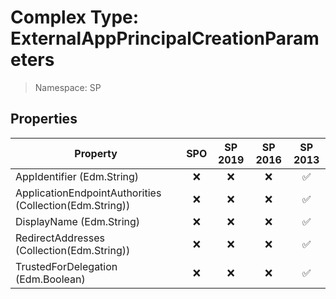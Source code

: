 # Complex Type: ExternalAppPrincipalCreationParameters

> Namespace: SP

## Properties

Property | SPO | SP 2019 | SP 2016 | SP 2013
----------|:---:|:-------:|:-------:|:-------:
AppIdentifier (Edm.String) | ❌ | ❌ | ❌ | ✅
ApplicationEndpointAuthorities (Collection(Edm.String)) | ❌ | ❌ | ❌ | ✅
DisplayName (Edm.String) | ❌ | ❌ | ❌ | ✅
RedirectAddresses (Collection(Edm.String)) | ❌ | ❌ | ❌ | ✅
TrustedForDelegation (Edm.Boolean) | ❌ | ❌ | ❌ | ✅